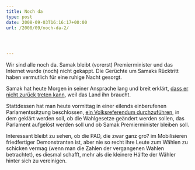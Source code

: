 ```yaml
---
title: Noch da
type: post
date: 2008-09-03T16:16:17+00:00
url: /2008/09/noch-da-2/




---
```

Wir sind alle noch da. Samak bleibt (vorerst) Premierminister und das Internet wurde (noch) nicht gekappt. Die Gerüchte um Samaks Rücktritt haben vermutlich für eine ruhige Nacht gesorgt.

Samak hat heute Morgen in seiner Ansprache lang und breit erklärt, [dass er nicht zurück treten kann][1], weil das Land ihn braucht.

Stattdessen hat man heute vormittag in einer eilends einberufenen Parlamentssitzung beschlossen, [ein Volksreferendum durchzuführen][2], in dem geklärt werden soll, ob die Wahlgesetze geändert werden sollen, das Parlament aufgelöst werden soll und ob Samak Premierminister bleiben soll.

Interessant bleibt zu sehen, ob die <span class="caps">PAD</span>, die zwar ganz gro? im Mobilisieren friedfertiger Demonstranten ist, aber nie so recht ihre Leute zum Wählen zu schicken vermag (wenn man die Zahlen der vergangenen Wahlen betrachtet), es diesmal schafft, mehr als die kleinere Hälfte der Wähler hinter sich zu vereinigen.

 [1]: http://nationmultimedia.com/2008/09/04/headlines/headlines_30082553.php
 [2]: http://www.nationmultimedia.com/2008/09/04/headlines/headlines_30082570.php

